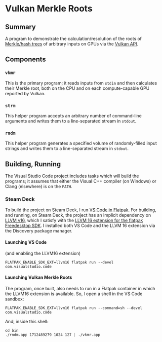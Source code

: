 # Vulkan Merkle Roots

## Summary
A program to demonstrate the calculation/resolution of the roots of [Merkle/hash trees](https://en.wikipedia.org/wiki/Merkle_tree) of arbitrary inputs on GPUs via the [Vulkan API](https://en.wikipedia.org/wiki/Vulkan).

## Components
### `vkmr`
This is the primary program; it reads inputs from `stdin` and then calculates their Merkle root, both on the CPU and on each compute-capable GPU reported by Vulkan.

### `strm`
This helper program accepts an arbitrary number of command-line arguments and writes them to a line-separated stream in `stdout`.

### `rndm`
This helper program generates a specified volume of randomly-filled input strings and writes them to a line-separated stream in `stdout`.

## Building, Running
The Visual Studio Code project includes tasks which will build the programs; it assumes that either the Visual C++ compiler (on Windows) or Clang (elsewhere) is on the `PATH`.

### Steam Deck

To build the project on Steam Deck, I run [VS Code in Flatpak](https://flathub.org/apps/com.visualstudio.code). For building, and running, on Steam Deck, the project has an implicit dependency on [LLVM v16](https://releases.llvm.org/16.0.0/docs/ReleaseNotes.html), which I satisfy with the [LLVM 16 extension for the flatpak Freedesktop SDK](https://github.com/flathub/org.freedesktop.Sdk.Extension.llvm16). I installed both VS Code and the LLVM 16 extension via the Discovery package manager.

#### Launching VS Code
(and enabling the LLVM16 extension)
```
FLATPAK_ENABLE_SDK_EXT=llvm16 flatpak run --devel com.visualstudio.code
```

#### Launching Vulkan Merkle Roots
The program, once built, also needs to run in a Flatpak container in which the LLVM16 extension is available. So, I open a shell in the VS Code sandbox:
```
FLATPAK_ENABLE_SDK_EXT=llvm16 flatpak run --command=sh --devel com.visualstudio.code
```

And, inside this shell:
```
cd bin
./rndm.app 1712489279 1024 127 | ./vkmr.app
```